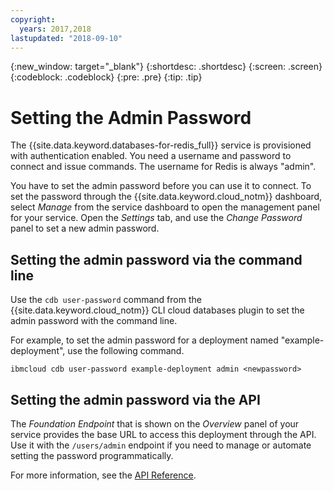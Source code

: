 ```yaml
---
copyright:
  years: 2017,2018
lastupdated: "2018-09-10"
---
```


{:new_window: target="_blank"}
{:shortdesc: .shortdesc}
{:screen: .screen}
{:codeblock: .codeblock}
{:pre: .pre}
{:tip: .tip}

# Setting the Admin Password

The {{site.data.keyword.databases-for-redis_full}} service is provisioned with authentication enabled. You need a username and password to connect and issue commands. The username for Redis is always "admin". 

You have to set the admin password before you can use it to connect. To set the password through the {{site.data.keyword.cloud_notm}} dashboard, select _Manage_ from the service dashboard to open the management panel for your service. Open the _Settings_ tab, and use the _Change Password_ panel to set a new admin password.

## Setting the admin password via the command line

Use the `cdb user-password` command from the {{site.data.keyword.cloud_notm}} CLI cloud databases plugin to set the admin password with the command line.

For example, to set the admin password for a deployment named "example-deployment", use the following command.
```
ibmcloud cdb user-password example-deployment admin <newpassword>
```

## Setting the admin password via the API

The _Foundation Endpoint_ that is shown on the _Overview_ panel of your service provides the base URL to access this deployment through the API. Use it with the `/users/admin` endpoint if you need to manage or automate setting the password programmatically.

For more information, see the [API Reference](https://console.{DomainName}/apidocs/cloud-databases-api#set-database-level-user-s-password).